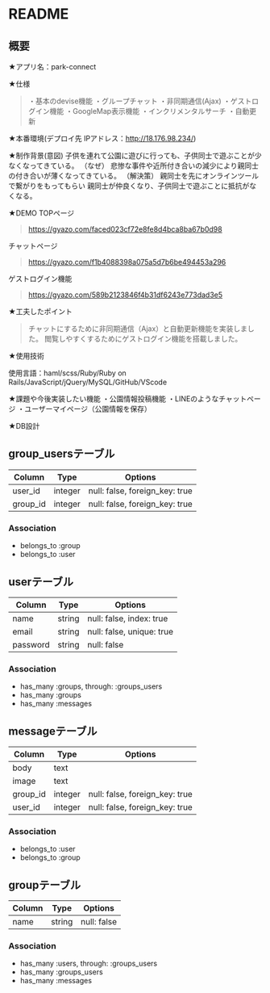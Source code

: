 # README

## 概要
★アプリ名：park-connect

★仕様
>・基本のdevise機能
・グループチャット
・非同期通信(Ajax)
・ゲストログイン機能
・GoogleMap表示機能
・インクリメンタルサーチ
・自動更新

★本番環境(デプロイ先 IPアドレス：http://18.176.98.234/)

★制作背景(意図)
子供を連れて公園に遊びに行っても、子供同士で遊ぶことが少なくなってきている。
（なぜ）
悲惨な事件や近所付き合いの減少により親同士の付き合いが薄くなってきている。
（解決策）
親同士を先にオンラインツールで繋がりをもってもらい
親同士が仲良くなり、子供同士で遊ぶことに抵抗がなくなる。

★DEMO
TOPページ
> https://gyazo.com/faced023cf72e8fe8d4bca8ba67b0d98

チャットページ
> https://gyazo.com/f1b4088398a075a5d7b6be494453a296

ゲストログイン機能
> https://gyazo.com/589b2123846f4b31df6243e773dad3e5

★工夫したポイント
> チャットにするために非同期通信（Ajax）と自動更新機能を実装しました。
> 閲覧しやすくするためにゲストログイン機能を搭載しました。

★使用技術

使用言語：haml/scss/Ruby/Ruby on Rails/JavaScript/jQuery/MySQL/GitHub/VScode

★課題や今後実装したい機能
・公園情報投稿機能
・LINEのようなチャットページ
・ユーザーマイページ（公園情報を保存）

★DB設計
## group_usersテーブル

|Column|Type|Options|
|------|----|-------|
|user_id|integer|null: false, foreign_key: true|
|group_id|integer|null: false, foreign_key: true|

### Association
- belongs_to :group
- belongs_to :user

## userテーブル
|Column|Type|Options|
|------|----|-------|
|name|string|null: false, index: true|
|email|string|null: false, unique: true|
|password|string|null: false|

### Association
- has_many :groups, through: :groups_users
- has_many :groups
- has_many :messages

## messageテーブル
|Column|Type|Options|
|------|----|-------|
|body|text||
|image|text||
|group_id|integer|null: false, foreign_key: true|
|user_id|integer|null: false, foreign_key: true|

### Association
- belongs_to :user
- belongs_to :group

## groupテーブル
|Column|Type|Options|
|------|----|-------|
|name|string|null: false|

### Association
- has_many :users, through: :groups_users
- has_many :groups_users
- has_many :messages